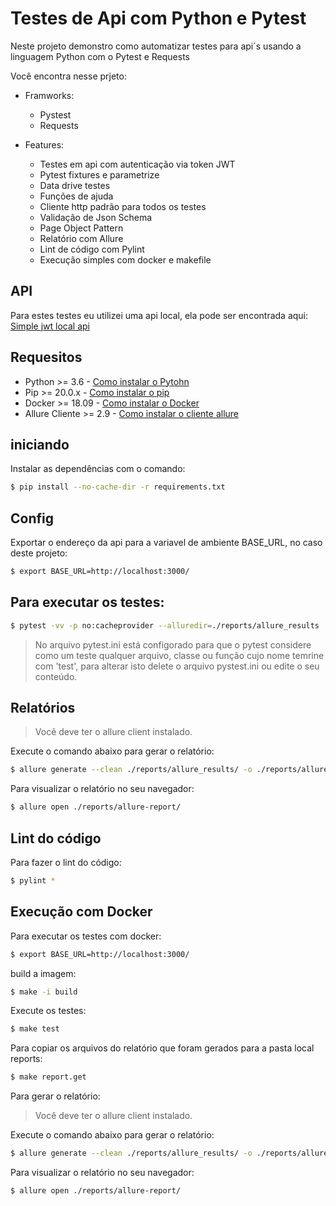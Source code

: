 # Testes de Api com Python e Pytest

Neste projeto demonstro como automatizar testes para api´s usando a linguagem Python com o Pytest e Requests



Você encontra nesse prjeto:

- Framworks:
    - Pystest
    - Requests

- Features:
    - Testes em api com autenticação via token JWT
    - Pytest fixtures e parametrize
    - Data drive testes
    - Funções de ajuda
    - Cliente http padrão para todos os testes
    - Validação de Json Schema
    - Page Object Pattern
    - Relatório com Allure
    - Lint de código com Pylint
    - Execução simples com docker e makefile
    
## API
Para estes testes eu utilizei uma api local, ela pode ser encontrada aqui: [Simple jwt local api](https://github.com/Schveitzer/simple-api-jwt-server)
    
## Requesitos
- Python >= 3.6 - [Como instalar o Pytohn](https://www.python.org/downloads/)
- Pip >= 20.0.x - [Como instalar o pip](https://pip.pypa.io/en/stable/installing/)
- Docker >= 18.09 - [Como instalar o Docker](https://docs.docker.com/get-docker/)
- Allure Cliente >= 2.9 - [Como instalar o cliente allure](https://docs.qameta.io/allure/#_commandline)


## iniciando
Instalar as dependências com o comando:

```bash
$ pip install --no-cache-dir -r requirements.txt
```

## Config
Exportar o endereço da api para a variavel de ambiente BASE_URL, no caso deste projeto:

```bash
$ export BASE_URL=http://localhost:3000/
```

## Para executar os testes:
```bash
$ pytest -vv -p no:cacheprovider --alluredir=./reports/allure_results
```

> No arquivo pytest.ini está configorado para que o pytest considere como um teste qualquer arquivo, classe ou função cujo nome temrine com 'test',
>para alterar isto delete o arquivo pystest.ini ou edite o seu conteúdo.
 
## Relatórios
> Você deve ter o allure client instalado.

Execute o comando abaixo para gerar o relatório:

```bash
$ allure generate --clean ./reports/allure_results/ -o ./reports/allure-report
```

Para visualizar o relatório no seu navegador:

```bash
$ allure open ./reports/allure-report/
```

## Lint do código
Para fazer o lint do código:

```bash
$ pylint *
```
## Execução com  Docker

Para executar os testes com docker:

```bash
$ export BASE_URL=http://localhost:3000/
```
build a imagem:
```bash
$ make -i build
```
Execute os testes:
```bash
$ make test
```

Para copiar os arquivos do relatório que foram gerados para a pasta local reports:

```bash
$ make report.get
```
Para gerar o relatório:

> Você deve ter o allure client instalado.

Execute o comando abaixo para gerar o relatório:

```bash
$ allure generate --clean ./reports/allure_results/ -o ./reports/allure-report
```

Para visualizar o relatório no seu navegador:

```bash
$ allure open ./reports/allure-report/
```
